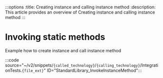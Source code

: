 :::options
:title: Creating instance and calling instance method
:description: This article provides an overview of Creating instance and calling instance method
:::

# Invoking static methods

Example how to create instance and call instance method

:::code source="~/v2/snippets/`{called_technology}`/`{calling_technology}`/IntegrationTests.`{file_ext}`" ID="StandardLibrary_InvokeInstanceMethod":::
